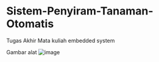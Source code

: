 # Sistem-Penyiram-Tanaman-Otomatis
Tugas Akhir Mata kuliah embedded system

Gambar alat 
![image](https://user-images.githubusercontent.com/116990941/198862862-61521a22-faa6-4a80-9089-d2d1c36ac542.png)
